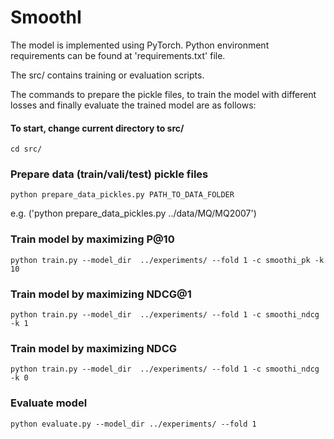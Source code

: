 # SmoothI 

The model is implemented using PyTorch. Python environment requirements can be found at 'requirements.txt' file.

The src/ contains training or evaluation scripts.


The commands to prepare the pickle files, to train the model with different losses and finally evaluate the trained model are as follows:

#### To start, change current directory to src/
`cd src/`

### Prepare data (train/vali/test) pickle files 
`python prepare_data_pickles.py PATH_TO_DATA_FOLDER`

e.g. ('python prepare_data_pickles.py ../data/MQ/MQ2007')

### Train model by maximizing P@10
`python train.py --model_dir  ../experiments/ --fold 1 -c smoothi_pk -k 10`

### Train model by maximizing NDCG@1
`python train.py --model_dir  ../experiments/ --fold 1 -c smoothi_ndcg -k 1`

### Train model by maximizing NDCG
`python train.py --model_dir  ../experiments/ --fold 1 -c smoothi_ndcg -k 0`

### Evaluate model
`python evaluate.py --model_dir ../experiments/ --fold 1`

